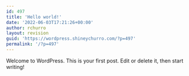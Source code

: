 ```yaml
---
id: 497
title: 'Hello world!'
date: '2022-06-03T17:21:26+00:00'
author: rchurro
layout: revision
guid: 'https://wordpress.shineychurro.com/?p=497'
permalink: '/?p=497'
---
```


Welcome to WordPress. This is your first post. Edit or delete it, then start writing!